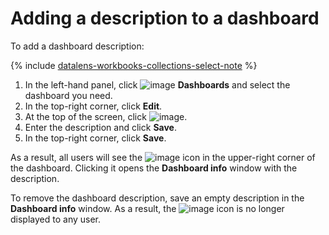 # Adding a description to a dashboard

To add a dashboard description:


{% include [datalens-workbooks-collections-select-note](../../../_includes/datalens/operations/datalens-workbooks-collections-select-note.md) %}


1. In the left-hand panel, click ![image](../../../_assets/datalens/dashboard-0523.svg) **Dashboards** and select the dashboard you need.
1. In the top-right corner, click **Edit**.
1. At the top of the screen, click ![image](../../../_assets/datalens/info.svg).
1. Enter the description and click **Save**.
1. In the top-right corner, click **Save**.

As a result, all users will see the ![image](../../../_assets/datalens/info.svg) icon in the upper-right corner of the dashboard. Clicking it opens the **Dashboard info** window with the description.

To remove the dashboard description, save an empty description in the **Dashboard info** window. As a result, the ![image](../../../_assets/datalens/info.svg) icon is no longer displayed to any user.
